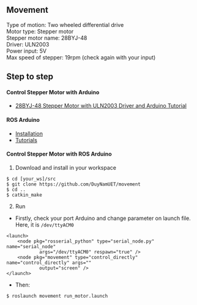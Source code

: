 ## Movement
Type of motion: Two wheeled differential drive <br>
Motor type: Stepper motor <br>
Stepper motor name: 28BYJ-48 <br>
Driver: ULN2003 <br>
Power input: 5V <br>
Max speed of stepper: 19rpm (check again with your input) <br>

## Step to step
#### Control Stepper Motor with Arduino <br> 
* [28BYJ-48 Stepper Motor with ULN2003 Driver and Arduino Tutorial](https://www.makerguides.com/28byj-48-stepper-motor-arduino-tutorial/)
#### ROS Arduino <br>
* [Installation](http://wiki.ros.org/rosserial_arduino/Tutorials/Arduino%20IDE%20Setup) <br>
* [Tutorials](http://wiki.ros.org/rosserial_arduino/Tutorials) <br>
#### Control Stepper Motor with ROS Arduino <br>
1. Download and install in your workspace<br>
```
$ cd [your_ws]/src
$ git clone https://github.com/DuyNamUET/movement
$ cd ..
$ catkin_make
```
2. Run <br>
* Firstly, check your port Arduino and change parameter on launch file. Here, it is ```/dev/ttyACM0``` <br>
```
<launch>
    <node pkg="rosserial_python" type="serial_node.py" name="serial_node"
            args="/dev/ttyACM0" respawn="true" />
    <node pkg="movement" type="control_directly" name="control_directly" args=""
            output="screen" />
</launch>
```
* Then:
```
$ roslaunch movement run_motor.launch
```